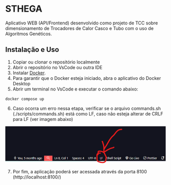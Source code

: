 # STHEGA

Aplicativo WEB (API/Frontend) desenvolvido como projeto de TCC sobre dimensionamento de Trocadores de Calor Casco e Tubo com o uso de Algoritmos Genéticos.

## Instalação e Uso

1. Copiar ou clonar o repositório localmente
2. Abrir o repositório no VsCode ou outra IDE
3. Instalar [Docker](https://www.docker.com/products/docker-desktop/).
4. Para garantir que o Docker esteja iniciado, abra o aplicativo do Docker Desktop
5. Abrir um terminal no VsCode e executar o comando abaixo:

```
docker compose up
```

6. Caso ocorra um erro nessa etapa, verificar se o arquivo commands.sh (./scripts/commands.sh) está como LF, caso não esteja alterar de CRLF para LF (ver imagem abaixo)

![Alt ou título da imagem](data/web/media/lf_to_crlf.png)

7. Por fim, a aplicação poderá ser acessada através da porta 8100 (http://localhost:8100/)

